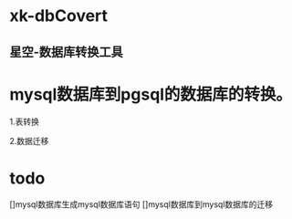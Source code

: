 # xk-dbCovert

## 星空-数据库转换工具

# mysql数据库到pgsql的数据库的转换。

1.表转换

2.数据迁移

# todo
[]mysql数据库生成mysql数据库语句
[]mysql数据库到mysql数据库的迁移